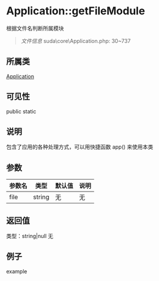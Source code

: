 # Application::getFileModule
根据文件名判断所属模块
> *文件信息* suda\core\Application.php: 30~737
## 所属类 

[Application](../Application.md)

## 可见性

  public  static
## 说明


包含了应用的各种处理方式，可以用快捷函数 app() 来使用本类


## 参数

| 参数名 | 类型 | 默认值 | 说明 |
|--------|-----|-------|-------|
| file |  string | 无 | 无 |

## 返回值
类型：string|null
无

## 例子

example